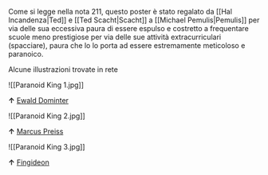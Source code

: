
Come si legge nella nota 211, questo poster è stato regalato da [[Hal Incandenza|Ted]] e [[Ted Scacht|Scacht]] a [[Michael Pemulis|Pemulis]] per via delle sua eccessiva paura di essere espulso e costretto a frequentare scuole meno prestigiose per via delle sue attività extracurriculari (spacciare), paura che lo lo porta ad essere estremamente meticoloso e paranoico.

Alcune illustrazioni trovate in rete

![[Paranoid King 1.jpg]]

**↑** [Ewald Dominter](https://www.behance.net/gallery/46168865/Infinite-Jest-The-Paranoid-King-Poster)


![[Paranoid King 2.jpg]]

**↑** [Marcus Preiss](https://www.artstation.com/artwork/2xOlqJ)

![[Paranoid King 3.jpg]]

**↑** [Fingideon](https://www.deviantart.com/fingideon/art/The-Paranoid-King-865542477)